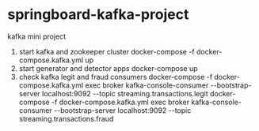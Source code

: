 # springboard-kafka-project
kafka mini project

1. start kafka and zookeeper cluster
docker-compose -f docker-compose.kafka.yml up
2. start generator and detector apps
docker-compose up
3. check kafka legit and fraud consumers
docker-compose -f docker-compose.kafka.yml exec broker kafka-console-consumer --bootstrap-server localhost:9092 --topic streaming.transactions.legit
docker-compose -f docker-compose.kafka.yml exec broker kafka-console-consumer --bootstrap-server localhost:9092 --topic streaming.transactions.fraud
